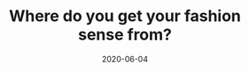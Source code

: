 ---
title: "Where do you get your fashion sense from?"
date: '2020-06-04'
videoUrl: 'https://www.youtube.com/watch?v=CiQ94WUiFMw'
answerDuration: 190
continue: 'best-friends'
---